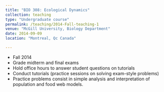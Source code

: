 ```yaml
---
title: "BIO 308: Ecological Dynamics"
collection: teaching
type: "Undergraduate course"
permalink: /teaching/2014-Fall-teaching-1
venue: "McGill University, Biology Department"
date: 2014-09-09
location: "Montreal, Qc Canada"

---
```

- Fall 2014
- Grade midterm and final exams
- Hold office hours to answer student questions on tutorials
- Conduct tutorials (practice sessions on solving exam-style problems)
- Practice problems consist in simple analysis and interpretation of population and food web models.

